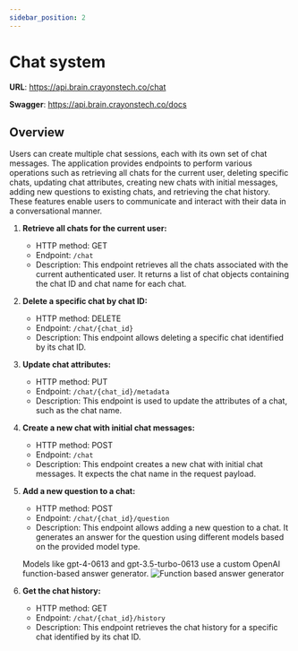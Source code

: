 ```yaml
---
sidebar_position: 2
---
```


# Chat system

**URL**: https://api.brain.crayonstech.co/chat

**Swagger**: https://api.brain.crayonstech.co/docs

## Overview

Users can create multiple chat sessions, each with its own set of chat messages. The application provides endpoints to perform various operations such as retrieving all chats for the current user, deleting specific chats, updating chat attributes, creating new chats with initial messages, adding new questions to existing chats, and retrieving the chat history. These features enable users to communicate and interact with their data in a conversational manner.

1. **Retrieve all chats for the current user:**

   - HTTP method: GET
   - Endpoint: `/chat`
   - Description: This endpoint retrieves all the chats associated with the current authenticated user. It returns a list of chat objects containing the chat ID and chat name for each chat.

2. **Delete a specific chat by chat ID:**

   - HTTP method: DELETE
   - Endpoint: `/chat/{chat_id}`
   - Description: This endpoint allows deleting a specific chat identified by its chat ID.

3. **Update chat attributes:**

   - HTTP method: PUT
   - Endpoint: `/chat/{chat_id}/metadata`
   - Description: This endpoint is used to update the attributes of a chat, such as the chat name.

4. **Create a new chat with initial chat messages:**

   - HTTP method: POST
   - Endpoint: `/chat`
   - Description: This endpoint creates a new chat with initial chat messages. It expects the chat name in the request payload.

5. **Add a new question to a chat:**

   - HTTP method: POST
   - Endpoint: `/chat/{chat_id}/question`
   - Description: This endpoint allows adding a new question to a chat. It generates an answer for the question using different models based on the provided model type.

   Models like gpt-4-0613 and gpt-3.5-turbo-0613 use a custom OpenAI function-based answer generator.
   ![Function based answer generator](../../../static/img/answer_schema.png)

6. **Get the chat history:**
   - HTTP method: GET
   - Endpoint: `/chat/{chat_id}/history`
   - Description: This endpoint retrieves the chat history for a specific chat identified by its chat ID.
